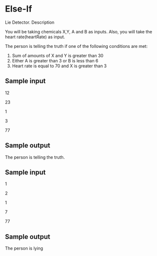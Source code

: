 # Else-If

Lie Detector.
Description


You will be taking chemicals X,Y, A and B as inputs. Also, you will take the heart rate(heartRate) as input.

The person is telling the truth if one of the following conditions are met:

1. Sum of amounts of X and Y is greater than 30
2. Either A is greater than 3 or B is less than 6
3. Heart rate is equal to 70 and X is greater than 3

## Sample input ##

12

23

1

3

77

## Sample output ##

The person is telling the truth.

## Sample input ##

1

2

1

7

77

## Sample output ##

The person is lying
